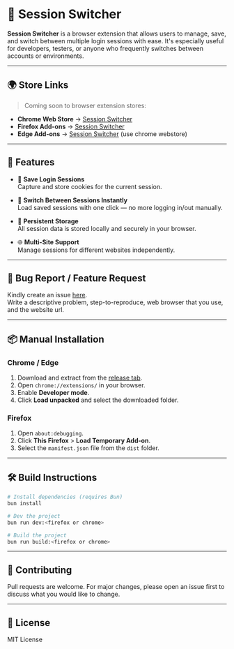 # 🔄 Session Switcher

**Session Switcher** is a browser extension that allows users to manage, save, and switch between multiple login sessions with ease. It's especially useful for developers, testers, or anyone who frequently switches between accounts or environments.

---

## 🌍 Store Links

> Coming soon to browser extension stores:

- **Chrome Web Store** → [Session Switcher](https://chromewebstore.google.com/detail/session-switcher/mgekglkbhkpphbnhkmlhlnehaplibleh)
- **Firefox Add-ons** → [Session Switcher](https://addons.mozilla.org/en-US/firefox/addon/session-switcher)
- **Edge Add-ons** → [Session Switcher](https://chromewebstore.google.com/detail/session-switcher/mgekglkbhkpphbnhkmlhlnehaplibleh) (use chrome webstore)

---

## 🚀 Features

- 🔐 **Save Login Sessions**  
  Capture and store cookies for the current session.

- 🔄 **Switch Between Sessions Instantly**  
  Load saved sessions with one click — no more logging in/out manually.

- 💾 **Persistent Storage**  
  All session data is stored locally and securely in your browser.

- 🌐 **Multi-Site Support**  
  Manage sessions for different websites independently.

---

## 🐞 Bug Report / Feature Request

Kindly create an issue [here](https://github.com/fanesz/session-switcher/issues).
<br>Write a descriptive problem, step-to-reproduce, web browser that you use, and the website url.

---

## 📦 Manual Installation

### Chrome / Edge

1. Download and extract from the [release tab](https://github.com/fanesz/session-switcher/releases).
2. Open `chrome://extensions/` in your browser.
3. Enable **Developer mode**.
4. Click **Load unpacked** and select the downloaded folder.

### Firefox

1. Open `about:debugging`.
2. Click **This Firefox** > **Load Temporary Add-on**.
3. Select the `manifest.json` file from the `dist` folder.

---

## 🛠️ Build Instructions

```bash
# Install dependencies (requires Bun)
bun install

# Dev the project
bun run dev:<firefox or chrome>

# Build the project
bun run build:<firefox or chrome>
```

---

## 🙌 Contributing

Pull requests are welcome. For major changes, please open an issue first to discuss what you would like to change.

---

## 📜 License

MIT License

